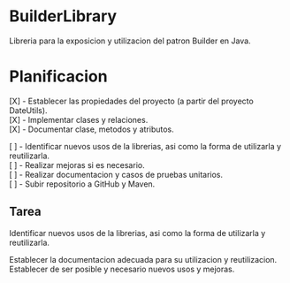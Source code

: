  
 # BuilderLibrary
 
 Libreria para la exposicion y utilizacion del patron Builder en Java. 
 
 # Planificacion
 
 [X] - Establecer las propiedades del proyecto (a partir del proyecto DateUtils).  
 [X] - Implementar clases y relaciones.  
 [X] - Documentar clase, metodos y atributos.  
 
 [ ] - Identificar nuevos usos de la librerias, asi como la forma de utilizarla y reutilizarla.  
 [ ] - Realizar mejoras si es necesario.  
 [ ] - Realizar documentacion y casos de pruebas unitarios.  
 [ ] - Subir repositorio a GitHub y Maven. 
 
 ## Tarea
 
 Identificar nuevos usos de la librerias, asi como la forma de utilizarla y reutilizarla. 
 
 Establecer la documentacion adecuada para su utilizacion y reutilizacion.
 Establecer de ser posible y necesario nuevos usos y mejoras.
